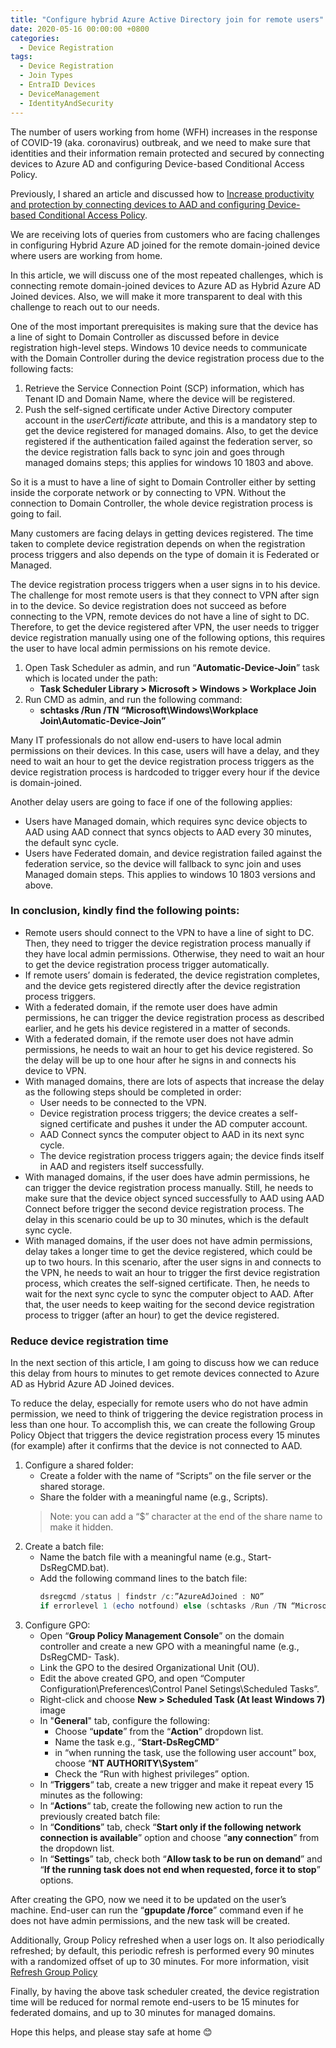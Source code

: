 ```yaml
---
title: "Configure hybrid Azure Active Directory join for remote users"
date: 2020-05-16 00:00:00 +0800
categories:
  - Device Registration
tags:
  - Device Registration
  - Join Types
  - EntraID Devices
  - DeviceManagement
  - IdentityAndSecurity
---
```

The number of users working from home (WFH) increases in the response of COVID-19 (aka. coronavirus) outbreak, and we need to make sure that identities and their information remain protected and secured by connecting devices to Azure AD and configuring Device-based Conditional Access Policy.<br>

Previously, I shared an article and discussed how to [Increase productivity and protection by connecting devices to AAD and configuring Device-based Conditional Access Policy](/device%20registration/Increase-productivity-and-protection-by-connecting-devices-to-AAD-and-configuring-Device-based-Conditional-Access-Policy/). <br>

We are receiving lots of queries from customers who are facing challenges in configuring Hybrid Azure AD joined for the remote domain-joined device where users are working from home.<br>

In this article,  we will discuss one of the most repeated challenges, which is connecting remote domain-joined devices to Azure AD as Hybrid Azure AD Joined devices. Also, we will make it more transparent to deal with this challenge to reach out to our needs.<br>

One of the most important prerequisites is making sure that the device has a line of sight to Domain Controller as discussed before in device registration high-level steps. Windows 10 device needs to communicate with the Domain Controller during the device registration process due to the following facts:
1. Retrieve the Service Connection Point (SCP) information, which has Tenant ID and Domain Name, where the device will be registered.
2. Push the self-signed certificate under Active Directory computer account in the _userCertificate_ attribute, and this is a mandatory step to get the device registered for managed domains. Also, to get the device registered if the authentication failed against the federation server, so the device registration falls back to sync join and goes through managed domains steps; this applies for windows 10 1803 and above.

So it is a must to have a line of sight to Domain Controller either by setting inside the corporate network or by connecting to VPN. Without the connection to Domain Controller, the whole device registration process is going to fail.<br>

Many customers are facing delays in getting devices registered. The time taken to complete device registration depends on when the registration process triggers and also depends on the type of domain it is Federated or Managed.<br>

The device registration process triggers when a user signs in to his device. The challenge for most remote users is that they connect to VPN after sign in to the device. So device registration does not succeed as before connecting to the VPN, remote devices do not have a line of sight to DC. Therefore, to get the device registered after VPN, the user needs to trigger device registration manually using one of the following options, this requires the user to have local admin permissions on his remote device.
1. Open Task Scheduler as admin, and run “**Automatic-Device-Join**” task which is located under the path:
    - **Task Scheduler Library >  Microsoft > Windows > Workplace Join**
2. Run CMD as admin, and run the following command:
    - **schtasks /Run /TN “Microsoft\Windows\Workplace Join\Automatic-Device-Join”**

Many IT professionals do not allow end-users to have local admin permissions on their devices. In this case, users will have a delay, and they need to wait an hour to get the device registration process triggers as the device registration process is hardcoded to trigger every hour if the device is domain-joined.<br>

Another delay users are going to face if one of the following applies:
- Users have Managed domain, which requires sync device objects to AAD using AAD connect that syncs objects to AAD every 30 minutes, the default sync cycle.
- Users have Federated domain, and device registration failed against the federation service, so the device will fallback to sync join and uses Managed domain steps. This applies to windows 10 1803 versions and above.

### In conclusion, kindly find the following points:
- Remote users should connect to the VPN to have a line of sight to DC. Then, they need to trigger the device registration process manually if they have local admin permissions. Otherwise, they need to wait an hour to get the device registration process trigger automatically.
- If remote users’ domain is federated, the device registration completes, and the device gets registered directly after the device registration process triggers.
- With a federated domain, if the remote user does have admin permissions, he can trigger the device registration process as described earlier, and he gets his device registered in a matter of seconds.
- With a federated domain, if the remote user does not have admin permissions, he needs to wait an hour to get his device registered. So the delay will be up to one hour after he signs in and connects his device to VPN.
- With managed domains, there are lots of aspects that increase the delay as the following steps should be completed in order:
  - User needs to be connected to the VPN.
  - Device registration process triggers; the device creates a self-signed certificate and pushes it under the AD computer account.
  - AAD Connect syncs the computer object to AAD in its next sync cycle.
  - The device registration process triggers again; the device finds itself in AAD and registers itself successfully.
- With managed domains, if the user does have admin permissions, he can trigger the device registration process manually. Still, he needs to make sure that the device object synced successfully to AAD using AAD Connect before trigger the second device registration process. The delay in this scenario could be up to 30 minutes, which is the default sync cycle.
- With managed domains, if the user does not have admin permissions, delay takes a longer time to get the device registered, which could be up to two hours. In this scenario, after the user signs in and connects to the VPN, he needs to wait an hour to trigger the first device registration process, which creates the self-signed certificate. Then, he needs to wait for the next sync cycle to sync the computer object to AAD. After that, the user needs to keep waiting for the second device registration process to trigger (after an hour) to get the device registered.

### Reduce device registration time
In the next section of this article, I am going to discuss how we can reduce this delay from hours to minutes to get remote devices connected to Azure AD as Hybrid Azure AD Joined devices.<br>

To reduce the delay, especially for remote users who do not have admin permission, we need to think of triggering the device registration process in less than one hour. To accomplish this, we can create the following Group Policy Object that triggers the device registration process every 15 minutes (for example) after it confirms that the device is not connected to AAD.
1. Configure a shared folder:
    - Create a folder with the name of “Scripts” on the file server or the shared storage.
    - Share the folder with a meaningful name (e.g., Scripts).
     > Note: you can add a “$” character at the end of the share name to make it hidden.
2. Create a batch file:
    - Name the batch file with a meaningful name (e.g., Start-DsRegCMD.bat).
    - Add the following command lines to the batch file:
      ```powershell
      dsregcmd /status | findstr /c:”AzureAdJoined : NO”
      if errorlevel 1 (echo notfound) else (schtasks /Run /TN “Microsoft\Windows\Workplace Join\Automatic-Device-Join”)
3. Configure GPO:
    - Open “**Group Policy Management Console**” on the domain controller and create a new GPO with a meaningful name (e.g., DsRegCMD- Task).
    - Link the GPO to the desired Organizational Unit (OU).
    - Edit the above created GPO, and open “Computer Configuration\Preferences\Control Panel Setings\Scheduled Tasks”.
    - Right-click and choose **New > Scheduled Task (At least Windows 7)**
      image
    - In "**General**" tab, configure the following:
      - Choose “**update**” from the “**Action**” dropdown list.
      - Name the task e.g., “**Start-DsRegCMD**”
      - in “when running the task, use the following user account” box, choose “**NT AUTHORITY\System**”
      - Check the “Run with highest privileges” option.
    - In “**Triggers**“ tab, create a new trigger and make it repeat every 15 minutes as the following:
    - In “**Actions**“ tab, create the following new action to run the previously created batch file:
    - In “**Conditions**”  tab, check “**Start only if the following network connection is available**” option and choose “**any connection**” from the dropdown list.
    - In “**Settings**” tab, check both “**Allow task to be run on demand**” and “**If the running task does not end when requested, force it to stop**” options.

After creating the GPO, now we need it to be updated on the user’s machine. End-user can run the “**gpupdate /force**” command even if he does not have admin permissions, and the new task will be created.<br>

Additionally, Group Policy refreshed when a user logs on. It also periodically refreshed; by default, this periodic refresh is performed every 90 minutes with a randomized offset of up to 30 minutes. For more information, visit [Refresh Group Policy](https://docs.microsoft.com/en-us/windows-server/networking/core-network-guide/cncg/server-certs/refresh-group-policy) <br>

Finally, by having the above task scheduler created, the device registration time will be reduced for normal remote end-users to be 15 minutes for federated domains, and up to 30 minutes for managed domains.<br>

Hope this helps, and please stay safe at home 😊








